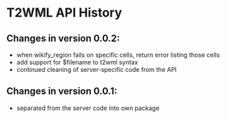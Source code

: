 T2WML API History
===================================

Changes in version 0.0.2:
-------------------------
* when wikify_region fails on specific cells, return error listing those cells
* add support for $filename to t2wml syntax
* continued cleaning of server-specific code from the API

Changes in version 0.0.1:
-------------------------
* separated from the server code into own package